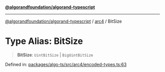 [**@algorandfoundation/algorand-typescript**](../../../README.md)

***

[@algorandfoundation/algorand-typescript](../../../README.md) / [arc4](../README.md) / BitSize

# Type Alias: BitSize

> **BitSize**: `UintBitSize` \| `BigUintBitSize`

Defined in: [packages/algo-ts/src/arc4/encoded-types.ts:63](https://github.com/algorandfoundation/puya-ts/blob/main/packages/algo-ts/src/arc4/encoded-types.ts#L63)

